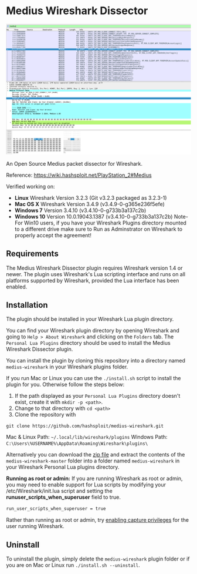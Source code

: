 # Medius Wireshark Dissector

![Medius Wireshark Dissector](screenshot.png)

An Open Source Medius packet dissector for Wireshark.

Reference: https://wiki.hashsploit.net/PlayStation_2#Medius

Verified working on:

- **Linux** Wireshark Version 3.2.3 (Git v3.2.3 packaged as 3.2.3-1)
- **Mac OS X** Wireshark Version 3.4.9 (v3.4.9-0-g365e236f5efe)
- **Windows 7** Version 3.4.10 (v3.4.10-0-g733b3a137c2b)
- **Windows 10** Version 10.0.19043.1387 (v3.4.10-0-g733b3a137c2b) Note- For Win10 users, if you have your Wireshark Plugins directory mounted to a different drive make sure to Run as Adminstrator on Wireshark to properly accept the agreement!

## Requirements

The Medius Wireshark Dissector plugin requires Wireshark version 1.4 or newer. The 
plugin uses Wireshark's Lua scripting interface and runs on all 
platforms supported by Wireshark, provided the Lua interface has been 
enabled.

## Installation

The plugin should be installed in your Wireshark Lua plugin directory.

You can find your Wireshark plugin directory by opening Wireshark and
going to `Help > About Wireshark` and clicking on the `Folders` tab. 
The `Personal Lua Plugins` directory should be used to install the
Medius Wireshark Dissector plugin.

You can install the plugin by cloning this repository into a directory named `medius-wireshark` in your Wireshark plugins
folder.

If you run Mac or Linux you can use the `./install.sh` script to install the plugin for you.
Otherwise follow the steps below:

1. If the path displayed as your `Personal Lua Plugins` directory doesn't
exist, create it with `mkdir -p <path>`.
2. Change to that directory with `cd <path>`
3. Clone the repository with
```
git clone https://github.com/hashsploit/medius-wireshark.git
```

Mac & Linux Path: `~/.local/lib/wireshark/plugins`
Windows Path: `C:\Users\%USERNAME%\AppData\Roaming\Wireshark\plugins\`

Alternatively you can download the [zip file](https://github.com/hashsploit/medius-wireshark/archive/master.zip)
and extract the contents of the `medius-wireshark-master` folder into a folder
named `medius-wireshark` in your Wireshark Personal Lua plugins directory.

**Running as root or admin:** If you are running Wireshark as root or 
admin, you may need to enable support for Lua scripts by modifying your 
/etc/Wireshark/init.lua script and setting the 
**runuser_scripts_when_superuser** field to true.

```bash
run_user_scripts_when_superuser = true
```

Rather than running as root or admin, try 
[enabling capture privileges](http://wiki.wireshark.org/CaptureSetup/CapturePrivileges)
for the user running Wireshark.

## Uninstall

To uninstall the plugin, simply delete the `medius-wireshark` plugin folder or if you are on Mac or Linux run `./install.sh --uninstall`.

